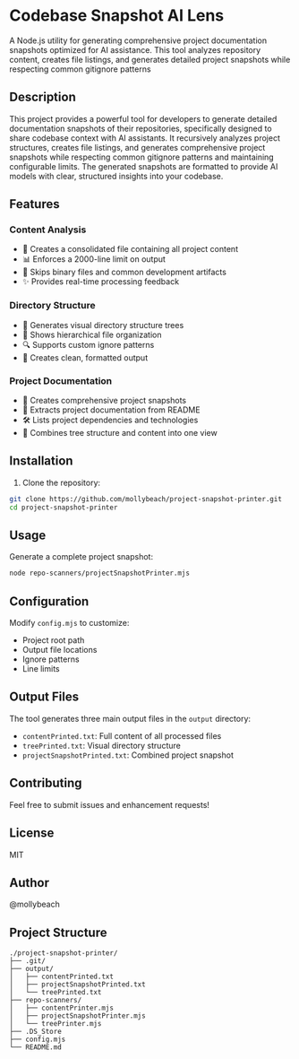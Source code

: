 # Codebase Snapshot AI Lens

A Node.js utility for generating comprehensive project documentation snapshots optimized for AI assistance. This tool analyzes repository content, creates file listings, and generates detailed project snapshots while respecting common gitignore patterns

## Description
This project provides a powerful tool for developers to generate detailed documentation snapshots of their repositories, specifically designed to share codebase context with AI assistants. It recursively analyzes project structures, creates file listings, and generates comprehensive project snapshots while respecting common gitignore patterns and maintaining configurable limits. The generated snapshots are formatted to provide AI models with clear, structured insights into your codebase.

## Features

### Content Analysis
- 📄 Creates a consolidated file containing all project content
- 📊 Enforces a 2000-line limit on output
- 🚫 Skips binary files and common development artifacts
- ✨ Provides real-time processing feedback

### Directory Structure
- 🌳 Generates visual directory structure trees
- 📁 Shows hierarchical file organization
- 🔍 Supports custom ignore patterns
- 🎯 Creates clean, formatted output

### Project Documentation
- 📸 Creates comprehensive project snapshots
- 📝 Extracts project documentation from README
- 🛠️ Lists project dependencies and technologies
- 🔄 Combines tree structure and content into one view

## Installation

1. Clone the repository:
```bash
git clone https://github.com/mollybeach/project-snapshot-printer.git
cd project-snapshot-printer
```

## Usage

Generate a complete project snapshot:
```bash
node repo-scanners/projectSnapshotPrinter.mjs
```

## Configuration

Modify `config.mjs` to customize:
- Project root path
- Output file locations
- Ignore patterns
- Line limits

## Output Files

The tool generates three main output files in the `output` directory:
- `contentPrinted.txt`: Full content of all processed files
- `treePrinted.txt`: Visual directory structure
- `projectSnapshotPrinted.txt`: Combined project snapshot

## Contributing

Feel free to submit issues and enhancement requests!

## License

MIT

## Author

@mollybeach

## Project Structure

```
./project-snapshot-printer/
├── .git/
├── output/
│   ├── contentPrinted.txt
│   ├── projectSnapshotPrinted.txt
│   └── treePrinted.txt
├── repo-scanners/
│   ├── contentPrinter.mjs
│   ├── projectSnapshotPrinter.mjs
│   └── treePrinter.mjs
├── .DS_Store
├── config.mjs
└── README.md

```

